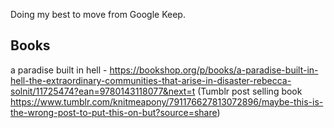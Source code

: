 Doing my best to move from Google Keep.

## Books
a paradise built in hell -  https://bookshop.org/p/books/a-paradise-built-in-hell-the-extraordinary-communities-that-arise-in-disaster-rebecca-solnit/11725474?ean=9780143118077&next=t (Tumblr post selling book https://www.tumblr.com/knitmeapony/791176627813072896/maybe-this-is-the-wrong-post-to-put-this-on-but?source=share)